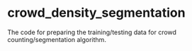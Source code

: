 # crowd_density_segmentation
The code for preparing the training/testing data for crowd counting/segmentation algorithm.

